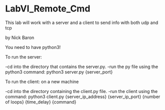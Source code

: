 # LabVI_Remote_Cmd
This lab will work with a server and a client to send info with both udp and tcp

by Nick Baron

You need to have python3!

To run the server:

-cd into the directory that contains the server.py.
-run the py file using the python3 command: python3 server.py {server_port}

To run the client: on a new machine

-cd into the directory containing the client.py file.
-run the client using the command: python3 client.py {server_ip_address} {server_ip_port} {number of loops} {time_delay} {command}
